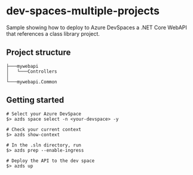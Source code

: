 # dev-spaces-multiple-projects

Sample showing how to deploy to Azure DevSpaces a .NET Core WebAPI that references a class library project.

## Project structure

```cli
├───mywebapi
│   └───Controllers
│
└───mywebapi.Common
```

## Getting started

```cli
# Select your Azure DevSpace
$> azds space select -n <your-devspace> -y

# Check your current context
$> azds show-context

# In the .sln directory, run
$> azds prep --enable-ingress

# Deploy the API to the dev space
$> azds up
```
